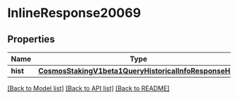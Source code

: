 # InlineResponse20069

## Properties
Name | Type | Description | Notes
------------ | ------------- | ------------- | -------------
**hist** | [**CosmosStakingV1beta1QueryHistoricalInfoResponseHist**](CosmosStakingV1beta1QueryHistoricalInfoResponseHist.md) |  | [optional] 

[[Back to Model list]](../README.md#documentation-for-models) [[Back to API list]](../README.md#documentation-for-api-endpoints) [[Back to README]](../README.md)

